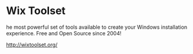 # Wix Toolset

he most powerful set of tools available to create your Windows installation experience. Free and Open Source since 2004!

http://wixtoolset.org/
